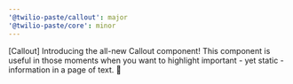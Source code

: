 ```yaml
---
'@twilio-paste/callout': major
'@twilio-paste/core': minor
---
```


[Callout] Introducing the all-new Callout component! This component is useful in those moments when you want to highlight important - yet static - information in a page of text. 🎉
